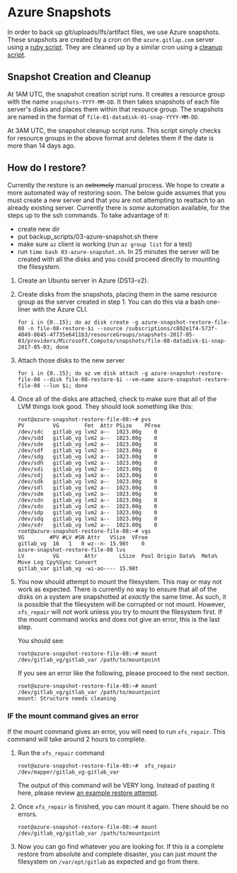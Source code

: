 # Azure Snapshots

In order to back up git/uploads/lfs/artifact files, we use Azure snapshots.
These snapshots are created by a cron on the `azure.gitlap.com` server using a
[ruby script](https://gitlab.com/gitlab-cookbooks/gitlab-backup/blob/master/files/default/azure-ruby-scripts/gitlab-azure-snapshots).
They are cleaned up by a similar cron using a [cleanup script](https://gitlab.com/gitlab-cookbooks/gitlab-backup/blob/master/files/default/azure-ruby-scripts/gitlab-azure-snapshots-cleanup).

## Snapshot Creation and Cleanup

At 1AM UTC, the snapshot creation script runs. It creates a resource group with
the name `snapshots-YYYY-MM-DD`. It then takes snapshots of each file server's disks and
places them within that resource group. The snapshots are named in the format of
`file-01-datadisk-01-snap-YYYY-MM-DD`.

At 3AM UTC, the snapshot cleanup script runs. This script simply checks for resource groups in the above format and deletes them if the date is more than 14 days ago.

## How do I restore?

Currently the restore is an ~~extremely~~ manual process. We hope to create a more
automated way of restoring soon. The below guide assumes that you must create a
new server and that you are not attempting to reattach to an already existing
server. Currently there is _some_ automation available, for the steps up to the
ssh commands. To take advantage of it:
 * create new dir
 * put backup_scripts/03-azure-snapshot.sh there
 * make sure `az` client is working (run `az group list` for a test)
 * run `time bash 03-azure-snapshot.sh`. In 25 minutes the server will be created
   with all the disks and you could proceed directly to mounting the filesystem.

1. Create an Ubuntu server in Azure (DS13-v2).
1. Create disks from the snapshots, placing them in the same resource group as the server
created in step 1. You can do this via a bash one-liner with the Azure CLI.

    ```
    for i in {0..15}; do az disk create -g azure-snapshot-restore-file-08 -n file-08-restore-$i --source /subscriptions/c802e1f4-573f-4049-8645-4f735e6411b3/resourceGroups/snapshots-2017-05-03/providers/Microsoft.Compute/snapshots/file-08-datadisk-$i-snap-2017-05-03; done
    ```

1. Attach those disks to the new server

    ```
    for i in {0..15}; do az vm disk attach -g azure-snapshot-restore-file-08 --disk file-08-restore-$i --vm-name azure-snapshot-restore-file-08 --lun $i; done
    ```

1. Once all of the disks are attached, check to make sure that all of the LVM things look good. They should look something like this:

    ```
    root@azure-snapshot-restore-file-08:~# pvs
    PV         VG        Fmt  Attr PSize    PFree
    /dev/sdc   gitlab_vg lvm2 a--  1023.00g    0
    /dev/sdd   gitlab_vg lvm2 a--  1023.00g    0
    /dev/sde   gitlab_vg lvm2 a--  1023.00g    0
    /dev/sdf   gitlab_vg lvm2 a--  1023.00g    0
    /dev/sdg   gitlab_vg lvm2 a--  1023.00g    0
    /dev/sdh   gitlab_vg lvm2 a--  1023.00g    0
    /dev/sdi   gitlab_vg lvm2 a--  1023.00g    0
    /dev/sdj   gitlab_vg lvm2 a--  1023.00g    0
    /dev/sdk   gitlab_vg lvm2 a--  1023.00g    0
    /dev/sdl   gitlab_vg lvm2 a--  1023.00g    0
    /dev/sdm   gitlab_vg lvm2 a--  1023.00g    0
    /dev/sdn   gitlab_vg lvm2 a--  1023.00g    0
    /dev/sdo   gitlab_vg lvm2 a--  1023.00g    0
    /dev/sdp   gitlab_vg lvm2 a--  1023.00g    0
    /dev/sdq   gitlab_vg lvm2 a--  1023.00g    0
    /dev/sdr   gitlab_vg lvm2 a--  1023.00g    0
    root@azure-snapshot-restore-file-08:~# vgs
    VG        #PV #LV #SN Attr   VSize  VFree
    gitlab_vg  16   1   0 wz--n- 15.98t    0
    azure-snapshot-restore-file-08 lvs
    LV         VG        Attr       LSize  Pool Origin Data%  Meta%  Move Log Cpy%Sync Convert
    gitlab_var gitlab_vg -wi-ao---- 15.98t
    ```

1. You now should attempt to mount the filesystem. This may or may not work as expected.
    There is currently no way to ensure that all of the disks on a system are snapshotted at *exactly* the same time.
    As such, it is possible that the filesystem will be corrupted or not mount.
    However, `xfs_repair` will not work unless you try to mount the filesystem first.
    If the mount command works and does not give an error, this is the last step.

    You should see:

    ```
    root@azure-snapshot-restore-file-08:~# mount /dev/gitlab_vg/gitlab_var /path/to/mountpoint
    ```

    If you see an error like the following, please proceed to the next section.

    ```
    root@azure-snapshot-restore-file-08:~# mount /dev/gitlab_vg/gitlab_var /path/to/mountpoint
    mount: Structure needs cleaning
    ```

### IF the mount command gives an error

If the mount command gives an error, you will need to run `xfs_repair`. This command
will take around 2 hours to complete.

1. Run the `xfs_repair` command

    ```
    root@azure-snapshot-restore-file-08:~#  xfs_repair /dev/mapper/gitlab_vg-gitlab_var
    ```

    The output of this command will be VERY long. Instead of pasting it here, please review [an example restore attempt](https://gitlab.com/gitlab-com/infrastructure/issues/1698#note_28693997).

1. Once `xfs_repair` is finished, you can mount it again. There should be no errors.

    ```
    root@azure-snapshot-restore-file-08:~# mount /dev/gitlab_vg/gitlab_var /path/to/mountpoint
    ```

1. Now you can go find whatever you are looking for.
If this is a complete restore from absolute and complete disaster, you can just mount the filesystem on `/var/opt/gitlab` as expected and go from there.
